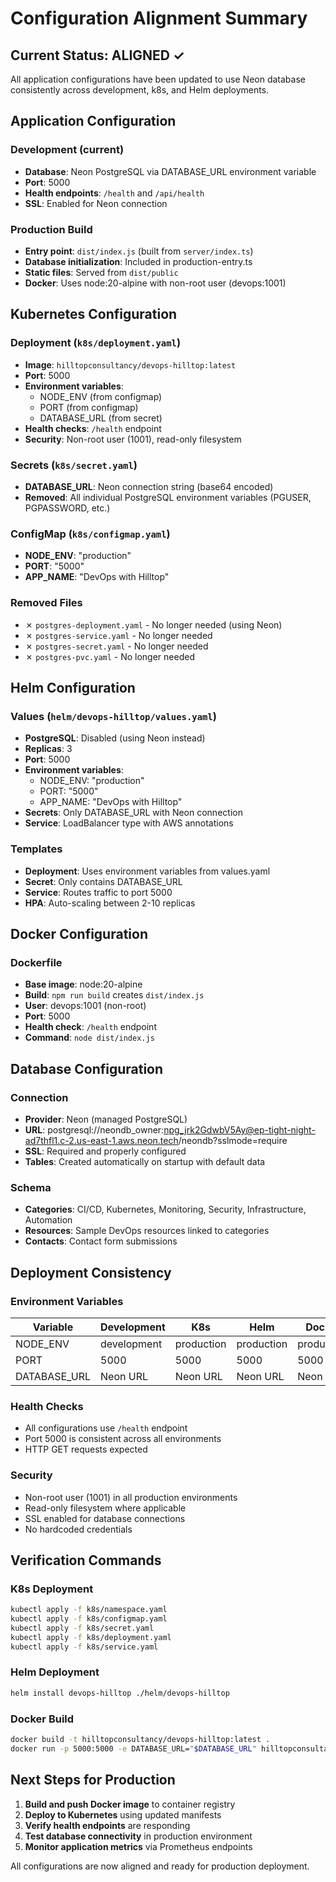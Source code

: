 # Configuration Alignment Summary

## Current Status: ALIGNED ✓

All application configurations have been updated to use Neon database consistently across development, k8s, and Helm deployments.

## Application Configuration

### Development (current)
- **Database**: Neon PostgreSQL via DATABASE_URL environment variable
- **Port**: 5000
- **Health endpoints**: `/health` and `/api/health`
- **SSL**: Enabled for Neon connection

### Production Build
- **Entry point**: `dist/index.js` (built from `server/index.ts`)
- **Database initialization**: Included in production-entry.ts
- **Static files**: Served from `dist/public`
- **Docker**: Uses node:20-alpine with non-root user (devops:1001)

## Kubernetes Configuration

### Deployment (`k8s/deployment.yaml`)
- **Image**: `hilltopconsultancy/devops-hilltop:latest`
- **Port**: 5000
- **Environment variables**: 
  - NODE_ENV (from configmap)
  - PORT (from configmap) 
  - DATABASE_URL (from secret)
- **Health checks**: `/health` endpoint
- **Security**: Non-root user (1001), read-only filesystem

### Secrets (`k8s/secret.yaml`)
- **DATABASE_URL**: Neon connection string (base64 encoded)
- **Removed**: All individual PostgreSQL environment variables (PGUSER, PGPASSWORD, etc.)

### ConfigMap (`k8s/configmap.yaml`)
- **NODE_ENV**: "production"
- **PORT**: "5000"
- **APP_NAME**: "DevOps with Hilltop"

### Removed Files
- ✗ `postgres-deployment.yaml` - No longer needed (using Neon)
- ✗ `postgres-service.yaml` - No longer needed
- ✗ `postgres-secret.yaml` - No longer needed  
- ✗ `postgres-pvc.yaml` - No longer needed

## Helm Configuration

### Values (`helm/devops-hilltop/values.yaml`)
- **PostgreSQL**: Disabled (using Neon instead)
- **Replicas**: 3
- **Port**: 5000
- **Environment variables**:
  - NODE_ENV: "production"
  - PORT: "5000"
  - APP_NAME: "DevOps with Hilltop"
- **Secrets**: Only DATABASE_URL with Neon connection
- **Service**: LoadBalancer type with AWS annotations

### Templates
- **Deployment**: Uses environment variables from values.yaml
- **Secret**: Only contains DATABASE_URL
- **Service**: Routes traffic to port 5000
- **HPA**: Auto-scaling between 2-10 replicas

## Docker Configuration

### Dockerfile
- **Base image**: node:20-alpine
- **Build**: `npm run build` creates `dist/index.js`
- **User**: devops:1001 (non-root)
- **Port**: 5000
- **Health check**: `/health` endpoint
- **Command**: `node dist/index.js`

## Database Configuration

### Connection
- **Provider**: Neon (managed PostgreSQL)
- **URL**: postgresql://neondb_owner:npg_jrk2GdwbV5Ay@ep-tight-night-ad7thfl1.c-2.us-east-1.aws.neon.tech/neondb?sslmode=require
- **SSL**: Required and properly configured
- **Tables**: Created automatically on startup with default data

### Schema
- **Categories**: CI/CD, Kubernetes, Monitoring, Security, Infrastructure, Automation
- **Resources**: Sample DevOps resources linked to categories
- **Contacts**: Contact form submissions

## Deployment Consistency

### Environment Variables
| Variable | Development | K8s | Helm | Docker |
|----------|-------------|-----|------|--------|
| NODE_ENV | development | production | production | production |
| PORT | 5000 | 5000 | 5000 | 5000 |
| DATABASE_URL | Neon URL | Neon URL | Neon URL | Neon URL |

### Health Checks
- All configurations use `/health` endpoint
- Port 5000 is consistent across all environments
- HTTP GET requests expected

### Security
- Non-root user (1001) in all production environments
- Read-only filesystem where applicable
- SSL enabled for database connections
- No hardcoded credentials

## Verification Commands

### K8s Deployment
```bash
kubectl apply -f k8s/namespace.yaml
kubectl apply -f k8s/configmap.yaml
kubectl apply -f k8s/secret.yaml
kubectl apply -f k8s/deployment.yaml
kubectl apply -f k8s/service.yaml
```

### Helm Deployment
```bash
helm install devops-hilltop ./helm/devops-hilltop
```

### Docker Build
```bash
docker build -t hilltopconsultancy/devops-hilltop:latest .
docker run -p 5000:5000 -e DATABASE_URL="$DATABASE_URL" hilltopconsultancy/devops-hilltop:latest
```

## Next Steps for Production

1. **Build and push Docker image** to container registry
2. **Deploy to Kubernetes** using updated manifests
3. **Verify health endpoints** are responding
4. **Test database connectivity** in production environment
5. **Monitor application metrics** via Prometheus endpoints

All configurations are now aligned and ready for production deployment.